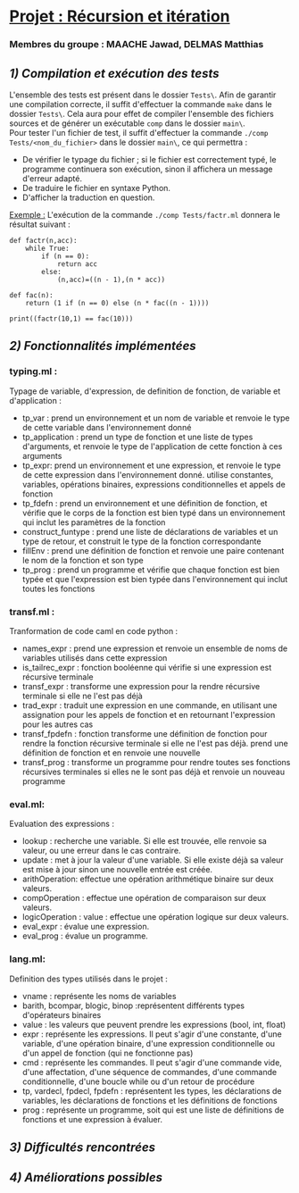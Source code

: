 # <u> Projet : Récursion et itération </u>

### Membres du groupe : MAACHE Jawad, DELMAS Matthias

## *1) Compilation et exécution des tests*

L'ensemble des tests est présent dans le dossier `Tests\`. Afin de garantir une compilation correcte, il suffit d'effectuer la commande `make` dans le dossier `Tests\`. Cela aura pour effet de compiler l'ensemble des fichiers sources et de générer un exécutable `comp` dans le dossier `main\`.  
Pour tester l'un fichier de test, il suffit d'effectuer la commande `./comp Tests/<nom_du_fichier>` dans le dossier `main\`, ce qui permettra :
- De vérifier le typage du fichier ; si le fichier est correctement typé, le programme continuera son exécution, sinon il affichera un message d'erreur adapté.
- De traduire le fichier en syntaxe Python.
- D'afficher la traduction en question.

<u>Exemple :</u>  L'exécution de la commande `./comp Tests/factr.ml` donnera le résultat suivant :
```
def factr(n,acc):
    while True:
        if (n == 0):
            return acc
        else:
            (n,acc)=((n - 1),(n * acc))

def fac(n):
    return (1 if (n == 0) else (n * fac((n - 1))))

print((factr(10,1) == fac(10)))
```

## *2) Fonctionnalités implémentées*

### typing.ml :  

Typage de variable, d'expression, de definition de fonction, de variable et d'application :

- tp_var : prend un environnement et un nom de variable et renvoie le type de cette variable dans l'environnement donné
- tp_application : prend un type de fonction et une liste de types d'arguments, et renvoie le type de l'application de cette fonction à ces arguments  
- tp_expr: prend un environnement et une expression, et renvoie le type de cette expression dans l'environnement donné. utilise constantes, variables, opérations binaires, expressions conditionnelles et appels de fonction
- tp_fdefn :  prend un environnement et une définition de fonction, et vérifie que le corps de la fonction est bien typé dans un environnement qui inclut les paramètres de la fonction  
- construct_funtype : prend une liste de déclarations de variables  et un type de retour, et construit le type de la fonction correspondante
- fillEnv :  prend une définition de fonction et renvoie une paire contenant le nom de la fonction et son type  
- tp_prog :  prend un programme et vérifie que chaque fonction est bien typée et que l'expression est bien typée dans l'environnement qui inclut toutes les fonctions


### transf.ml : 

Tranformation de code caml en code python :

- names_expr : prend une expression et renvoie un ensemble de noms de variables utilisés dans cette expression  
- is_tailrec_expr : fonction booléenne qui vérifie si une expression est récursive terminale
- transf_expr : transforme une expression pour la rendre récursive terminale si elle ne l'est pas déjà
- trad_expr : traduit une expression en une commande, en utilisant une assignation pour les appels de fonction et en retournant l'expression pour les autres cas
- transf_fpdefn : fonction transforme une définition de fonction pour rendre la fonction récursive terminale si elle ne l'est pas déjà. prend une définition de fonction et en renvoie une nouvelle 
- transf_prog : transforme un programme pour rendre toutes ses fonctions récursives terminales si elles ne le sont pas déjà et renvoie un nouveau programme


### eval.ml: 

Evaluation des expressions :

- lookup : recherche une variable. Si elle est trouvée, elle renvoie sa valeur, ou une erreur dans le cas contraire.
- update : met à jour la valeur d'une variable. Si elle existe déjà sa valeur est mise à jour sinon une nouvelle entrée est créée.
- arithOperation:  effectue une opération arithmétique binaire sur deux valeurs. 
- compOperation :  effectue une opération de comparaison sur deux valeurs.   
- logicOperation : value : effectue une opération logique sur deux valeurs.   
- eval_expr : évalue une expression.  
- eval_prog  : évalue un programme.

### lang.ml:

Definition des types utilisés dans le projet :

- vname : représente les noms de variables
- barith, bcompar, blogic, binop :représentent différents types d'opérateurs binaires
- value : les valeurs que peuvent prendre les expressions (bool, int, float)
- expr :  représente les expressions. Il peut s'agir d'une constante, d'une variable, d'une opération binaire, d'une expression conditionnelle ou d'un appel de fonction (qui ne fonctionne pas)
- cmd : représente les commandes. Il peut s'agir d'une commande vide, d'une affectation, d'une séquence de commandes, d'une commande conditionnelle, d'une boucle while ou d'un retour de procédure  
- tp, vardecl, fpdecl, fpdefn :  représentent les types, les déclarations de variables, les déclarations de fonctions et les définitions de fonctions
- prog :  représente un programme, soit qui est une liste de définitions de fonctions et une expression à évaluer.
 	

## *3) Difficultés rencontrées*

## *4) Améliorations possibles*

